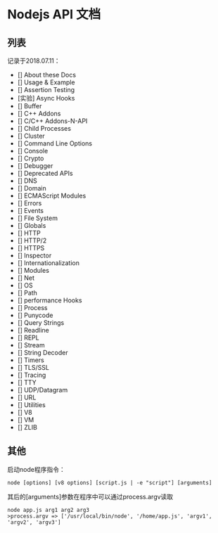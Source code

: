 # Nodejs API 文档

## 列表

记录于2018.07.11：
- [] About these Docs
- [] Usage & Example
- [] Assertion Testing
- [实验] Async Hooks
- [] Buffer
- [] C++ Addons
- [] C/C++ Addons-N-API
- [] Child Processes
- [] Cluster
- [] Command Line Options
- [] Console
- [] Crypto
- [] Debugger
- [] Deprecated APIs
- [] DNS
- [] Domain
- [] ECMAScript Modules
- [] Errors
- [] Events
- [] File System
- [] Globals
- [] HTTP
- [] HTTP/2
- [] HTTPS
- [] Inspector
- [] Internationalization
- [] Modules
- [] Net
- [] OS
- [] Path
- [] performance Hooks
- [] Process
- [] Punycode
- [] Query Strings
- [] Readline
- [] REPL
- [] Stream
- [] String Decoder
- [] Timers
- [] TLS/SSL
- [] Tracing
- [] TTY
- [] UDP/Datagram
- [] URL
- [] Utilities
- [] V8
- [] VM
- [] ZLIB


## 其他

启动node程序指令：

```shell
node [options] [v8 options] [script.js | -e "script"] [arguments]
```

其后的[arguments]参数在程序中可以通过process.argv读取
```shell
node app.js arg1 arg2 arg3
>process.argv => ['/usr/local/bin/node', '/home/app.js', 'argv1', 'argv2', 'argv3']
```
